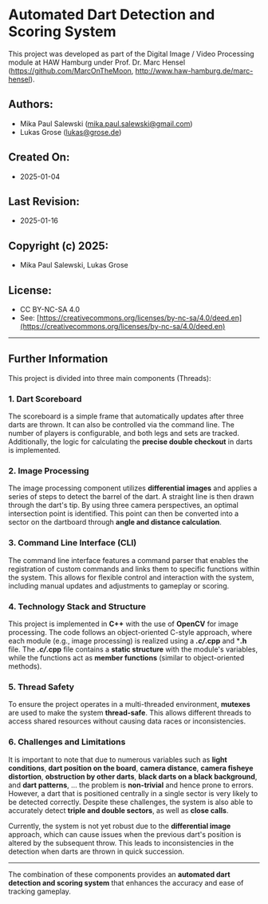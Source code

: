 # Automated Dart Detection and Scoring System

This project was developed as part of the Digital Image / Video Processing module at HAW Hamburg under Prof. Dr. Marc Hensel (https://github.com/MarcOnTheMoon,  http://www.haw-hamburg.de/marc-hensel).

## Authors:
- Mika Paul Salewski (<mika.paul.salewski@gmail.com>)
- Lukas Grose (<lukas@grose.de>)

## Created On:
- 2025-01-04

## Last Revision:
- 2025-01-16

## Copyright (c) 2025:
- Mika Paul Salewski, Lukas Grose

## License:
- CC BY-NC-SA 4.0
- See: [https://creativecommons.org/licenses/by-nc-sa/4.0/deed.en](https://creativecommons.org/licenses/by-nc-sa/4.0/deed.en)

---

## Further Information

This project is divided into three main components (Threads):

### 1. **Dart Scoreboard**
The scoreboard is a simple frame that automatically updates after three darts are thrown. It can also be controlled via the command line. The number of players is configurable, and both legs and sets are tracked. Additionally, the logic for calculating the **precise double checkout** in darts is implemented.

### 2. **Image Processing**
The image processing component utilizes **differential images** and applies a series of steps to detect the barrel of the dart. A straight line is then drawn through the dart's tip. By using three camera perspectives, an optimal intersection point is identified. This point can then be converted into a sector on the dartboard through **angle and distance calculation**.

### 3. **Command Line Interface (CLI)**
The command line interface features a command parser that enables the registration of custom commands and links them to specific functions within the system. This allows for flexible control and interaction with the system, including manual updates and adjustments to gameplay or scoring.

### 4. **Technology Stack and Structure**
This project is implemented in **C++** with the use of **OpenCV** for image processing. The code follows an object-oriented C-style approach, where each module (e.g., image processing) is realized using a ***.c/*.cpp** and ***.h** file. The ***.c/*.cpp** file contains a **static structure** with the module's variables, while the functions act as **member functions** (similar to object-oriented methods).

### 5. **Thread Safety**
To ensure the project operates in a multi-threaded environment, **mutexes** are used to make the system **thread-safe**. This allows different threads to access shared resources without causing data races or inconsistencies.

### 6. **Challenges and Limitations**

It is important to note that due to numerous variables such as **light conditions**, **dart position on the board**, **camera distance**, **camera fisheye distortion**, **obstruction by other darts**, **black darts on a black background**, and **dart patterns**, ... the problem is **non-trivial** and hence prone to errors. However, a dart that is positioned centrally in a single sector is very likely to be detected correctly. Despite these challenges, the system is also able to accurately detect **triple and double sectors**, as well as **close calls**.

Currently, the system is not yet robust due to the **differential image** approach, which can cause issues when the previous dart's position is altered by the subsequent throw. This leads to inconsistencies in the detection when darts are thrown in quick succession.

---

The combination of these components provides an **automated dart detection and scoring system** that enhances the accuracy and ease of tracking gameplay.

